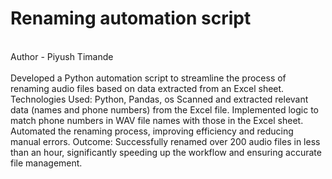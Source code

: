 # Renaming automation script
<br>
Author - Piyush Timande
<br>
<br>
Developed a Python automation script to streamline the process of renaming audio files based on data extracted from an Excel sheet.
Technologies Used: Python, Pandas, os
Scanned and extracted relevant data (names and phone numbers) from the Excel file.
Implemented logic to match phone numbers in WAV file names with those in the Excel sheet.
Automated the renaming process, improving efficiency and reducing manual errors.
Outcome: Successfully renamed over 200 audio files in less than an hour, significantly speeding up the workflow and ensuring accurate file management.
